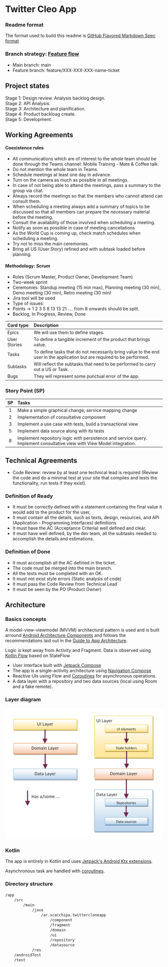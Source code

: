 # Twitter Cleo App

### Readme format

The format used to build this readme is  [GitHub Flavored Markdown Spec format](https://github.github.com/gfm/)

### Branch strategy: [Feature flow](https://www.atlassian.com/git/tutorials/comparing-workflows/feature-branch-workflow)
 - Main branch: main
 - Feature branch: feature/XXX-XXX-XXX-name-ticket

## Project states
Stage 1: Design review. Analysis backlog design.  
Stage 2: API Analysis.  
Stage 3: Architecture and planification.  
Stage 4: Product backloag create.  
Stage 5: Development.  

## Working Agreements 

#### Coexistence rules 

 - All communications which are of interest to the whole team should be done through the Teams channel: Mobile Training - Mate & Coffee talk.  
 - Do not mention the whole team in Teams. 
 - Schedule meetings at least one day in advance. 
 - Turn on the camera as much as possible in all meetings. 
 - In case of not being able to attend the meetings, pass a summary to the group via chat. 
 - Always record the meetings so that the members who cannot attend can consult them. 
 - When scheduling a meeting always add a summary of topics to be discussed so that all members can prepare the necessary material before the meeting. 
 - Consult the availability of those involved when scheduling a meeting. 
 - Notify as soon as possible in case of meeting cancellations 
 - As the World Cup is coming up, check match schedules when scheduling a meeting. 
 - Try not to miss the main ceremonies. 
 - Bring all US (User Story) refined and with subtask loaded before planning. 

#### Methodology: ***Scrum***

 - Roles (Scrum Master, Product Owner, Development Team) 
 - Two-week sprint 
 - Ceremonies: Standup meeting (15 min max), Planning meeting (30 min), Demo meeting (30 min), Retro meeting (30 min) 
 - Jira tool will be used 
 - Type of issues: 
 - Points -> 1 2 3 5 8 13 13 21 .... from 8 onwards should be split. 
 - Backlog, In Progress, Review, Done

  | Card type    | Description                                                      |
  | :----------- | :--------------------------------------------------------------- |
  | Epics        | We will use them to define stages.                               |
  | User Stories | To define a tangible increment of the product that brings value. |
  | Tasks        | To define tasks that do not necessarily bring value to the end user in the application but are required to be performed. |
  | Subtasks     | Will reflect the subtasks that need to be performed to carry out a US or Task.  |
  | Bugs         | They will represent some punctual error of the app.              |
 
 
 ### Story Point (SP)
 
|  SP  | Tasks                                                       |
| :--: | :---------------------------------------------------------- |
| 1    | Make a simple graphical change, service mapping change      |
| 2    | Implementation of consultative component                    |
| 3    | Implement a use case with tests, build a transactional view |
| 5    | Implement data source along with its tests                  |
| 8    | Implement repository logic with persistence and service query. Implement consultative view with View Model integration. |


## Technical Agreements 


 - Code Review: review by at least one technical lead is required (Review the code and do a minimal test at your site that compiles and tests the functionality, run tests if they exist). 

### Definition of Ready 

 - It must be correctly defined with a statement containing the final value it would add to the product for the user, 
 - It must contain all the details, such as texts, design, resources, and API (Application - Programming Interfaces) definitions 
 - It must have the AC (Acceptance Criteria) well defined and clear. 
 - It must have well defined, by the dev team, all the subtasks needed to accomplish the details and estimations. 

### Definition of Done 

 - It must accomplish all the AC defined in the ticket. 
 - The code must be merged into the main branch. 
 - All the tests must be completed with an OK. 
 - It must not exist style errors (Static analysis of code) 
 - It must pass the Code Review from Technical Lead  
 - It must be seen by the PO (Product Owner) 
 
 
 
## Architecture

### Basics concepts

A model-view-viewmodel (MVVM) architectural pattern is used and is built arround [Android Architecture Components](https://developer.android.com/topic/libraries/architecture/) and follows the recommendations laid out in the [Guide to App Architecture](https://developer.android.com/jetpack/docs/guide).

Logic is kept away from Activity and Fragment. Data is observed using [Kotlin Flow](https://developer.android.com/kotlin/flow/stateflow-and-sharedflow) based on StateFlow.

* User Interface built with [Jetpack Compose](https://developer.android.com/jetpack/compose)
* The app is a single-activity architecture using [Navigation Compose](https://developer.android.com/jetpack/compose/navigation)
* Reactive UIs using Flow and [Coroutines](https://developer.android.com/kotlin/coroutines) for asynchronous operations.
* A data layer with a repository and two data sources (local using Room and a fake remote).

### Layer diagram

![Link](doc_image/layer_diagram.jpg)

### Kotlin

The app is entirely in Kotlin and uses [Jetpack's Android Ktx extensions](https://developer.android.com/kotlin/ktx).

Asynchronous task are handled with [coroutines](https://developer.android.com/kotlin/coroutines).


### Directory structure
    /app
        /src
            /main
                /java
                    /ar.scacchipa.twittercloneapp
                        /component
                        /fragment 
                        /domain
                        /ui
                        /repository
                        /datasource
                /res
        /androidTest
        /test

